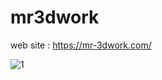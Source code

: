 # mr3dwork

web site : https://mr-3dwork.com/

![1](https://github.com/MaviRuh13/mr3dwork/assets/61208397/c2f96d6d-8b41-4795-bc59-dad231838424)
